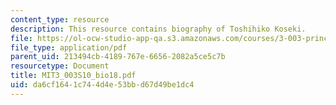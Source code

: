 ```yaml
---
content_type: resource
description: This resource contains biography of Toshihiko Koseki.
file: https://ol-ocw-studio-app-qa.s3.amazonaws.com/courses/3-003-principles-of-engineering-practice-spring-2010/da6cf1641c744d4e53bbd67d49be1dc4_MIT3_003S10_bio18.pdf
file_type: application/pdf
parent_uid: 213494cb-4189-767e-6656-2082a5ce5c7b
resourcetype: Document
title: MIT3_003S10_bio18.pdf
uid: da6cf164-1c74-4d4e-53bb-d67d49be1dc4
---
```

